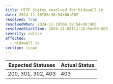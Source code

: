 ```yaml
---
title: HTTP Status resolved for hidewall.io
date: 2024-11-10T06:38:54+00:00Z
resolved: True
resolvedWhen: 2024-11-10T06:38:54+00:00Z
resolvedStartTime: 2024-11-08T11:28:04+00:00Z
severity: notice
affected:
  - hidewall.io
section: issue
---
```


| Expected Statuses | Actual Status  |
|-------------------|----------------|
| 200, 301, 302, 403 | 403 |
